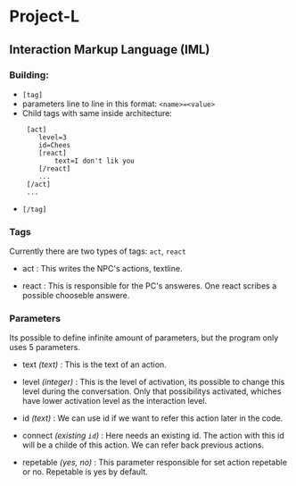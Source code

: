 # Project-L

## **Interaction Markup Language (IML)**
### Building:
 - `[tag]`
  - parameters line to line in this format: `<name>=<value>`
  - Child tags with same inside architecture:
    ```
     [act]
        level=3
        id=Chees
        [react]
            text=I don't lik you
        [/react]
        ...
     [/act]
     ...
     ```
 - `[/tag]`

### Tags
Currently there are two types of tags: `act`, `react`

- act
: This writes the NPC's actions, textline.

- react
: This is responsible for the PC's answeres. One react scribes a possible chooseble answere.

### Parameters
Its possible to define infinite amount of parameters, but the program only uses 5 parameters.

- text *(text)*
: This is the text of an action. 

- level *(integer)*
: This is the level of activation, its possible to change this level during the conversation. Only that possibilitys activated, whiches have lower activation level as the interaction level.

- id *(text)*
: We can use id if we want to refer this action later in the code. 

- connect *(existing `id`)*
: Here needs an existing id. The action with this id will be a childe of this action. We can refer back previous actions.

- repetable *(yes, no)*
: This parameter responsible for set action repetable or no. Repetable is yes by default. 
